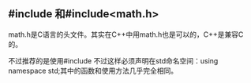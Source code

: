 ## #include <cmath>和#include<math.h>

math.h是C语言的头文件。其实在C++中用math.h也是可以的，C++是兼容C的。

不过推荐的是使用#include <cmath>不过这样必须声明在std命名空间：using namespace std;其中的函数和使用方法几乎完全相同。

